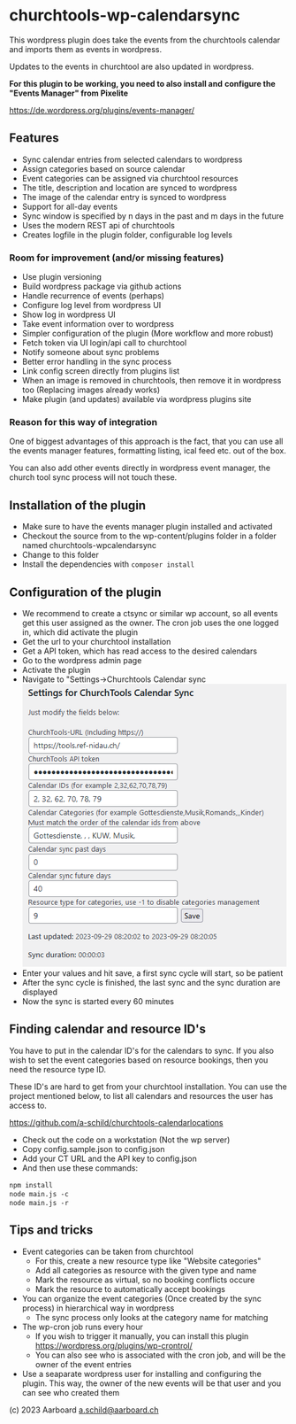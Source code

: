 # churchtools-wp-calendarsync
This wordpress plugin does take the events from the churchtools calendar
and imports them as events in wordpress.

Updates to the events in churchtool are also updated in wordpress.

**For this plugin to be working, you need to also install and**
**configure the "Events Manager" from Pixelite**

https://de.wordpress.org/plugins/events-manager/

## Features
- Sync calendar entries from selected calendars to wordpress
- Assign categories based on source calendar
- Event categories can be assigned via churchtool resources
- The title, description and location are synced to wordpress
- The image of the calendar entry is synced to wordpress
- Support for all-day events
- Sync window is specified by n days in the past and m days in the future
- Uses the modern REST api of churchtools
- Creates logfile in the plugin folder, configurable log levels

### Room for improvement (and/or missing features)
- Use plugin versioning
- Build wordpress package via github actions
- Handle recurrence of events (perhaps)
- Configure log level from wordpress UI
- Show log in wordpress UI
- Take event information over to wordpress
- Simpler configuration of the plugin (More workflow and more robust)
- Fetch token via UI login/api call to churchtool
- Notify someone about sync problems
- Better error handling in the sync process
- Link config screen directly from plugins list
- When an image is removed in churchtools, then remove it in wordpress too
  (Replacing images already works)
- Make plugin (and updates) available via wordpress plugins site

### Reason for this way of integration
One of biggest advantages of this approach is the fact,
that you can use all the events manager features, formatting
listing, ical feed etc. out of the box.

You can also add other events directly in wordpress
event manager, the church tool sync process will not touch these.

## Installation of the plugin
- Make sure to have the events manager plugin installed and activated
- Checkout the source from to the wp-content/plugins folder
  in a folder named churchtools-wpcalendarsync
- Change to this folder
- Install the dependencies with `composer install`

## Configuration of the plugin
- We recommend to create a ctsync or similar wp account,
  so all events get this user assigned as the owner.
  The cron job uses the one logged in, which did activate the plugin
- Get the url to your churchtool installation
- Get a API token, which has read access to the desired calendars
- Go to the wordpress admin page
- Activate the plugin
- Navigate to "Settings->Churchtools Calendar sync
  ![Screenshot of config settings.](docs/settings-dialog.png)
- Enter your values and hit save, a first sync cycle will start, so be patient
- After the sync cycle is finished, the last sync and the sync duration are displayed
- Now the sync is started every 60 minutes

## Finding calendar and resource ID's
You have to put in the calendar ID's for the
calendars to sync.
If you also wish to set the event categories based on
resource bookings, then you need the resource type ID.

These ID's are hard to get from your churchtool installation.
You can use the project mentioned below, to list
all calendars and resources the user has access to.

https://github.com/a-schild/churchtools-calendarlocations

- Check out the code on a workstation (Not the wp server)
- Copy config.sample.json to config.json
- Add your CT URL and the API key to config.json
- And then use these commands:
```
npm install
node main.js -c
node main.js -r
```

## Tips and tricks
- Event categories can be taken from churchtool
  - For this, create a new resource type like "Website categories"
  - Add all categories as resource with the given type and name
  - Mark the resource as virtual, so no booking conflicts occure
  - Mark the resource to automatically accept bookings
- You can organize the event categories (Once created by the sync process)
  in hierarchical way in wordpress
  - The sync process only looks at the category name for matching
- The wp-cron job runs every hour
  - If you wish to trigger it manually, you can install this plugin
    https://wordpress.org/plugins/wp-crontrol/
  - You can also see who is associated with the cron job, and will
    be the owner of the event entries
- Use a seaparate wordpress user for installing and configuring the 
  plugin. This way, the owner of the new events will be that user
  and you can see who created them

(c) 2023 Aarboard a.schild@aarboard.ch
